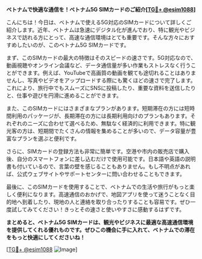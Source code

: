 **ベトナムで快適な通信を！ベトナム5G SIMカードのご紹介[[TG💪+ @esim1088](https://t.me/s/esim1088)]**

こんにちは！今日は、ベトナムで使える5G対応のSIMカードについて詳しくご紹介します。近年、ベトナムは急速にデジタル化が進んでおり、特に観光やビジネスで訪れる方にとって、高速な通信環境はとても重要です。そんな方々におすすめしたいのが、このベトナム5G SIMカードです。

まず、このSIMカードの最大の特徴はそのスピードの速さです。5G対応なので、動画視聴やオンライン会議など、データ通信量が多い作業もストレスなく行うことができます。例えば、YouTubeで高画質の動画を観ても途切れることはありませんし、写真やビデオをアップロードする際にも驚くほどの速さで完了します。これにより、旅行中でもスムーズにSNSに投稿したり、重要な資料を送信したりと、仕事や遊びを円滑に進めることができます。

また、このSIMカードにはさまざまなプランがあります。短期滞在の方には短時間利用のパッケージが、長期滞在の方には長期利用向けのプランもあります。それぞれのニーズに合わせて選べるため、無駄なく経済的に利用できます。特に観光客の方は、短期間でたくさんの情報を集めることが多いので、データ容量が豊富なプランを選ぶと便利です。

さらに、SIMカードの登録方法も非常に簡単です。空港や市内の販売店で購入後、自分のスマートフォンに差し込むだけで使用可能です。日本語や英語の説明書も付いているので、言葉の壁を感じることもありません。もし不明点があれば、公式ウェブサイトやサポートセンターに問い合わせることもできます。

最後に、このSIMカードを使用することで、ベトナムでの生活や旅行がもっと楽しく便利になります。高速通信のおかげで、地図アプリを使って迷うことなく目的地へ到着したり、現地の人と連絡を取り合ったりすることも容易です。ぜひ一度試してみてください！きっとその速さと使いやすさに感動するはずです。

**まとめると、ベトナム5G SIMカードは、観光やビジネスに最適な高速通信環境を提供してくれる優れものです。ぜひこの機会に手に入れて、ベトナムでの滞在をもっと快適にしてくださいね！**

[[TG💪+ @esim1088](https://t.me/s/esim1088) ![Image](https://i.postimg.cc/Y0z9fWf4/image.png)]